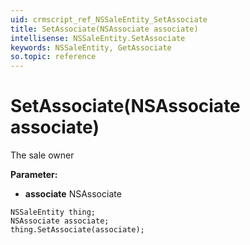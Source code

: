 ```yaml
---
uid: crmscript_ref_NSSaleEntity_SetAssociate
title: SetAssociate(NSAssociate associate)
intellisense: NSSaleEntity.SetAssociate
keywords: NSSaleEntity, GetAssociate
so.topic: reference
---
```


# SetAssociate(NSAssociate associate)

The sale owner

**Parameter:** 
* **associate** NSAssociate

```crmscript
NSSaleEntity thing;
NSAssociate associate;
thing.SetAssociate(associate);
```

